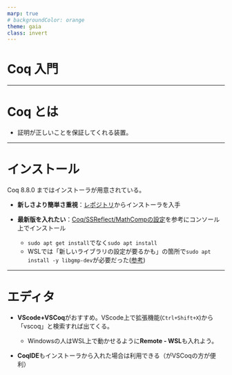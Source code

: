 ```yaml
---
marp: true
# backgroundColor: orange
theme: gaia
class: invert
---
```

<style>
section {
  background:linear-gradient(to right, #4c8590, #734b85); 
}
</style>

# Coq 入門

---
# Coq とは

- 証明が正しいことを保証してくれる装置。

---
# インストール
Coq 8.8.0 まではインストーラが用意されている。

- **新しさより簡単さ重視**：[レポジトリ](https://github.com/coq/coq/releases/tag/V8.8.0)からインストーラを入手

- **最新版を入れたい**：[Coq/SSReflect/MathCompの設定](https://staff.aist.go.jp/reynald.affeldt/ssrcoq/install.html#org35ada1b)を参考にコンソール上でインストール
  - `sudo apt get install`でなく`sudo apt install`
  - WSLでは「新しいライブラリの設定が要るかも」の箇所で`sudo apt install -y libgmp-dev`が必要だった([参考](https://www.aise.ics.saitama-u.ac.jp/~gotoh/Coq-SSReflect-MathCompOnUbuntu2004.html))

---
# エディタ

- **VScode+VSCoq**がおすすめ。VScode上で拡張機能(`Ctrl+Shift+X`)から「vscoq」と検索すれば出てくる。
  - Windowsの人はWSL上で動かせるように**Remote - WSL**も入れよう。


- **CoqIDE**もインストーラから入れた場合は利用できる（がVSCoqの方が便利）


